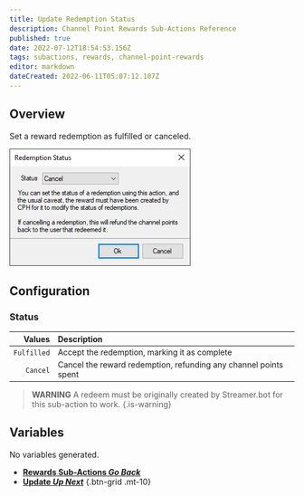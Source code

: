 ```yaml
---
title: Update Redemption Status
description: Channel Point Rewards Sub-Actions Reference
published: true
date: 2022-07-12T18:54:53.156Z
tags: subactions, rewards, channel-point-rewards
editor: markdown
dateCreated: 2022-06-11T05:07:12.107Z
---
```


## Overview
Set a reward redemption as fulfilled or canceled.

![redemption_status.png](/redemption_status.png)

## Configuration
### Status
| Values | Description |
|-------:|:------------|
|`Fulfilled`| Accept the redemption, marking it as complete
|`Cancel`| Cancel the reward redemption, refunding any channel points spent

> **WARNING**
> A redeem must be originally created by Streamer.bot for this sub-action to work.
{.is-warning}

## Variables
No variables generated.


- [<i class="mdi mdi-chevron-left"></i>**Rewards Sub-Actions *Go Back***](/en/Sub-Actions/Rewards)
- [<i class="mdi mdi-twitch text--twitch"></i>**Update *Up Next***](/en/Sub-Actions/Rewards/Update)
{.btn-grid .mt-10}